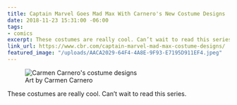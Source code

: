 ```yaml
---
title: Captain Marvel Goes Mad Max With Carnero's New Costume Designs
date: 2018-11-23 15:31:00 -06:00
tags:
- comics
excerpt: These costumes are really cool. Can’t wait to read this series.
link_url: https://www.cbr.com/captain-marvel-mad-max-costume-designs/
featured_image: "/uploads/AACA2029-64F4-4A8E-9F93-E7195D911EF4.jpeg"
---
```


<figure class="reg">
  <img src="/uploads/AACA2029-64F4-4A8E-9F93-E7195D911EF4.jpeg" alt="Carmen Carnero's costume designs">
<figcaption>Art by Carmen Carnero</figcaption>
</figure>

These costumes are really cool. Can’t wait to read this series.